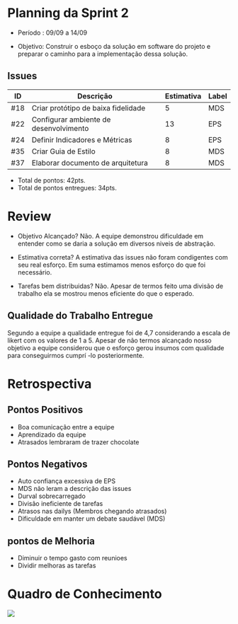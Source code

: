 # Planning da Sprint 2

- Período : 09/09 a 14/09

- Objetivo: Construir o esboço da solução em software do projeto e preparar o caminho para a implementação dessa solução.

## Issues
ID | Descrição | Estimativa | Label
---|-----------|------------|-------
#18| Criar protótipo de baixa fidelidade | 5 | MDS
#22| Configurar ambiente de desenvolvimento | 13 | EPS
#24| Definir Indicadores e Métricas | 8 | EPS
#35| Criar Guia de Estilo | 8 | MDS
#37| Elaborar documento de arquitetura | 8 | MDS

 - Total de pontos: 42pts.
 - Total de pontos entregues: 34pts.

# Review

- Objetivo Alcançado? Não. A equipe demonstrou dificuldade em entender como se daria a solução em diversos niveis de abstração.

- Estimativa correta? A estimativa das issues não foram condigentes com seu real esforço. Em suma estimamos menos esforço do que foi necessário.

- Tarefas bem distribuidas? Não. Apesar de termos feito uma divisão de trabalho ela se mostrou menos eficiente do que o esperado.

## Qualidade do Trabalho Entregue

Segundo a equipe a qualidade entregue foi de 4,7 considerando a escala de likert com os valores de 1 a 5. Apesar de não termos alcançado nosso objetivo a equipe considerou que o esforço gerou insumos com qualidade para conseguirmos cumprí -lo posteriormente.

# Retrospectiva

## Pontos Positivos
 - Boa comunicação  entre a equipe
 - Aprendizado da equipe
 - Atrasados lembraram de trazer chocolate

## Pontos Negativos
 - Auto confiança excessiva de EPS
 - MDS não leram a descrição das issues
 - Durval sobrecarregado
 - Divisão ineficiente de tarefas
 - Atrasos nas dailys (Membros chegando atrasados)
 - Dificuldade em manter um debate saudável (MDS)

## pontos de Melhoria
- Diminuir o tempo gasto com reunioes
- Dividir melhoras as tarefas

# Quadro de Conhecimento
![](https://github.com/fga-eps-mds/2019.2-Acacia/blob/feature/46-sprint2-documentation/img/sprint2.jpg)



 


